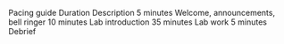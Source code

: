 Pacing guide
Duration
Description
5 minutes
Welcome, announcements, bell ringer
10 minutes
Lab introduction
35 minutes
Lab work
5 minutes
Debrief

